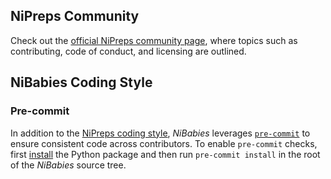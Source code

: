 ## NiPreps Community

Check out the [official NiPreps community page](https://www.nipreps.org/community/), where topics such as contributing, code of conduct, and licensing are outlined.


## NiBabies Coding Style

### Pre-commit

In addition to the [NiPreps coding style](https://www.nipreps.org/community/CONTRIBUTING/#nipreps-coding-style-guide), *NiBabies* leverages [`pre-commit`](https://pre-commit.com/#1-install-pre-commit) to ensure consistent code across contributors.
To enable `pre-commit` checks, first [install](https://pre-commit.com/#1-install-pre-commit) the Python package and then run `pre-commit install` in the root of the *NiBabies* source tree.

